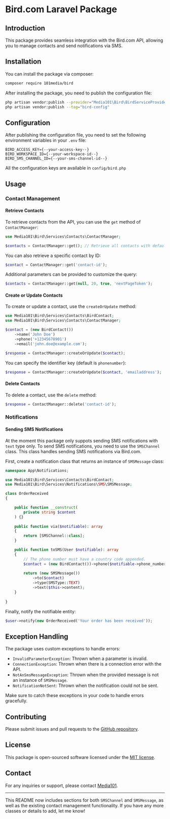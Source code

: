 # Bird.com Laravel Package

## Introduction

This package provides seamless integration with the Bird.com API, allowing you to manage contacts and send notifications via SMS.

## Installation

You can install the package via composer:

```bash
composer require 101media/bird
```

After installing the package, you need to publish the configuration file:

```bash
php artisan vendor:publish --provider="Media101\Bird\BirdServiceProvider"
php artisan vendor:publish --tag="bird-config"
```

## Configuration

After publishing the configuration file, you need to set the following environment variables in your `.env` file:

```env
BIRD_ACCESS_KEY={--your-access-key--}
BIRD_WORKSPACE_ID={--your-workspace-id--}
BIRD_SMS_CHANNEL_ID={--your-sms-channel-id--}
```

All the configuration keys are available in `config/bird.php`


## Usage

### Contact Management

#### Retrieve Contacts

To retrieve contacts from the API, you can use the `get` method of `ContactManager`:

```php
use Media101\Bird\Services\Contacts\ContactManager;

$contacts = ContactManager::get(); // Retrieve all contacts with default settings
```

You can also retrieve a specific contact by ID:

```php
$contact = ContactManager::get('contact-id');
```

Additional parameters can be provided to customize the query:

```php
$contacts = ContactManager::get(null, 20, true, 'nextPageToken');
```

#### Create or Update Contacts

To create or update a contact, use the `createOrUpdate` method:

```php
use Media101\Bird\Services\Contacts\BirdContact;
use Media101\Bird\Services\Contacts\ContactManager;

$contact = (new BirdContact())
    ->name('John Doe')
    ->phone('+12345678901')
    ->email('john.doe@example.com');

$response = ContactManager::createOrUpdate($contact);
```

You can specify the identifier key (default is `phonenumber`):

```php
$response = ContactManager::createOrUpdate($contact, 'emailaddress');
```

#### Delete Contacts

To delete a contact, use the `delete` method:

```php
$response = ContactManager::delete('contact-id');
```

### Notifications

#### Sending SMS Notifications

At the moment this package only suppots sending SMS notifications with `text` type only. To send SMS notifications, you need to use the `SMSChannel` class. This class handles sending SMS notifications via Bird.com.

First, create a notification class that returns an instance of `SMSMessage` class:

```php
namespace App\Notifications;

use Media101\Bird\Services\Contacts\BirdContact;
use Media101\Bird\Services\Notifications\SMS\SMSMessage;

class OrderReceived
{

    public function __construct(
        private string $content
    ) {}
    
    public function via($notifiable): array
    {
        return [SMSChannel::class];
    }

    public function toSMS(User $notifiable): array
    {
        // The phone number must have a country code appended.
        $contact = (new BirdContact())->phone($notifiable->phone_number);
        
        return (new SMSMessage())
            ->to($contact)
            ->type(SMSType::TEXT)
            ->text($this->content);
    }
    
}
```
Finally, notify the notifiable entity:

```php
$user->notify(new OrderReceived('Your order has been received'));
```

## Exception Handling

The package uses custom exceptions to handle errors:

- `InvalidParameterException`: Thrown when a parameter is invalid.
- `ConnectionException`: Thrown when there is a connection error with the API.
- `NotAnSmsMessageException`: Thrown when the provided message is not an instance of `SMSMessage`.
- `NotificationNotSent`: Thrown when the notification could not be sent.

Make sure to catch these exceptions in your code to handle errors gracefully.

## Contributing

Please submit issues and pull requests to the [GitHub repository](https://github.com/media101/bird).

## License

This package is open-sourced software licensed under the [MIT license](LICENSE).

## Contact

For any inquiries or support, please contact [Media101](mailto:support@media101.com).

---

This README now includes sections for both `SMSChannel` and `SMSMessage`, as well as the existing contact management functionality. If you have any more classes or details to add, let me know!

